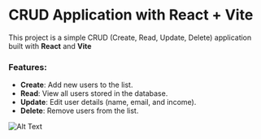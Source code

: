 # CRUD Application with React + Vite

This project is a simple CRUD (Create, Read, Update, Delete) application built with **React** and **Vite**

### Features:
- **Create**: Add new users to the list.
- **Read**: View all users stored in the database.
- **Update**: Edit user details (name, email, and income).
- **Delete**: Remove users from the list.
  
![Alt Text]([https://drive.google.com/uc?id=FILE_ID](https://drive.google.com/file/d/1XpGLXzRHky8N_JLXXCKPfZ-T2eObuLww/view?usp=sharing))
